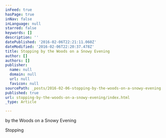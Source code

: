 ```yaml
---
inFeed: true
hasPage: true
inNav: false
inLanguage: null
starred: false
keywords: []
description: ''
datePublished: '2016-02-06T22:21:11.060Z'
dateModified: '2016-02-06T22:20:37.478Z'
title: Stopping by the Woods on a Snowy Evening
author: []
authors: []
publisher:
  name: null
  domain: null
  url: null
  favicon: null
sourcePath: _posts/2016-02-06-stopping-by-the-woods-on-a-snowy-evening.md
published: true
url: stopping-by-the-woods-on-a-snowy-evening/index.html
_type: Article

---
```

by the Woods on a Snowy Evening

Stopping